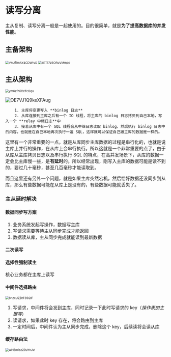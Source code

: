 # 读写分离

主从复制、读写分离一般是一起使用的。目的很简单，就是**为了提高数据库的并发性能**。

## 主备架构

<img src="https://i.loli.net/2021/10/24/VnUf1mAY4CDWIvS.jpg" alt="VnUf1mAY4CDWIvS" style="zoom:67%;" />

<img src="https://i.loli.net/2021/10/24/aET17z5ORuVMmpo.jpg" alt="aET17z5ORuVMmpo" style="zoom:67%;" />

## 主从架构

<img src="https://i.loli.net/2021/10/24/ym6zfhIiCeTcGqu.jpg" alt="ym6zfhIiCeTcGqu" style="zoom:67%;" />

![OE7VJ1Q9keXFAug](https://i.loli.net/2021/10/24/OE7VJ1Q9keXFAug.jpg)

        1. 主库将变更写入 **binlog 日志**
        2. 从库连接到主库之后有一个 IO 线程，将主库的 binlog 日志拷贝到自己本地，写入一个 **relay 中继日志**中
        3. 接着从库中有一个 SQL 线程会从中继日志读取 binlog，然后执行 binlog 日志中的内容，也就是在自己本地再次执行一遍 SQL，这样就可以保证自己跟主库的数据是一样的。



​	这里有一个非常重要的一点，就是从库同步主库数据的过程是串行化的，也就是说主库上并行的操作，在从库上会串行执行。所以这就是一个非常重要的点了，由于从库从主库拷贝日志以及串行执行 SQL 的特点，在高并发场景下，从库的数据一定会比主库慢一些，是**有延时**的。所以经常出现，刚写入主库的数据可能是读不到的，要过几十毫秒，甚至几百毫秒才能读取到。

​	 而且这里还有另外一个问题，就是如果主库突然宕机，然后恰好数据还没同步到从库，那么有些数据可能在从库上是没有的，有些数据可能就丢失了。

### 主从延时解决

#### 数据同步写方案

1. 业务系统发起写操作，数据写主库
2. 写请求需要等待主从同步完成才能返回
3. 数据读从库，主从同步完成就能读到最新数据

#### 二次读写

#### 选择性强制读主

核心业务都在主库上读写

#### 中间件选择路由

<img src="https://i.loli.net/2021/10/24/8nzxUZjieT35QlF.jpg" alt="8nzxUZjieT35QlF" style="zoom:67%;" />

1. 写请求，中间件将会发到主库，同时记录一下此时写请求的 key（*操作表加主键等*）
2. 读请求，如果此时 key 存在，将会路由到主库
3. 一定时间后，中间件认为主从同步完成，删除这个 key，后续读将会读从库

#### 缓存路由法

<img src="https://i.loli.net/2021/10/24/wHBmiez29uYnJvl.jpg" alt="wHBmiez29uYnJvl" style="zoom:67%;" />

